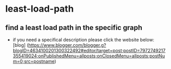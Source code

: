 # least-load-path
## find a least load path in the specific graph
- if you need a specifical description please click the website below:
[blog] (https://www.blogger.com/blogger.g?blogID=4634100201300322492#editor/target=post;postID=7972749217355419024;onPublishedMenu=allposts;onClosedMenu=allposts;postNum=0;src=postname) 